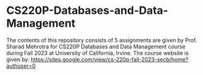 # CS220P-Databases-and-Data-Management
The contents of this repository consists of 5 assignments are given by Prof. Sharad Mehrotra for CS220P Databases and Data Management course during Fall 2023 at University of California, Irvine. The course website is given by: https://sites.google.com/view/cs-220p-fall-2023-secb/home?authuser=0
